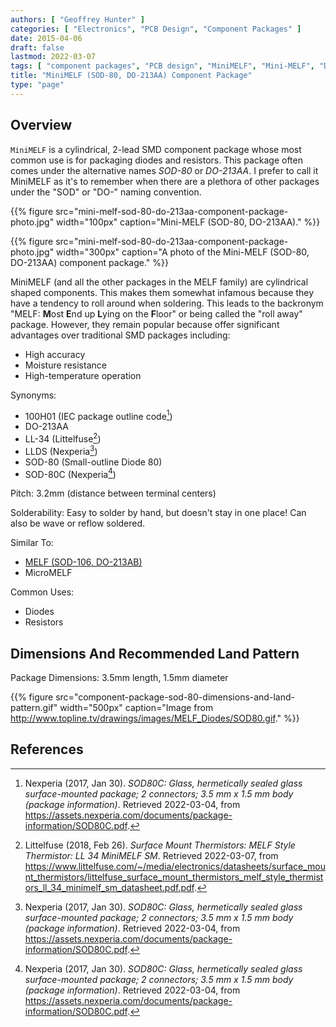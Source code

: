 ```yaml
---
authors: [ "Geoffrey Hunter" ]
categories: [ "Electronics", "PCB Design", "Component Packages" ]
date: 2015-04-06
draft: false
lastmod: 2022-03-07
tags: [ "component packages", "PCB design", "MiniMELF", "Mini-MELF", "DO213-AA", "SOD-80", "LL-34", "LLDS", "roll away package" ]
title: "MiniMELF (SOD-80, DO-213AA) Component Package"
type: "page"
---
```


## Overview

`MiniMELF` is a cylindrical, 2-lead SMD component package whose most common use is for packaging diodes and resistors. This package often comes under the alternative names _SOD-80_ or _DO-213AA_. I prefer to call it MiniMELF as it's to remember when there are a plethora of other packages under the "SOD" or "DO-" naming convention.

{{% figure src="mini-melf-sod-80-do-213aa-component-package-photo.jpg" width="100px" caption="Mini-MELF (SOD-80, DO-213AA)." %}}

{{% figure src="mini-melf-sod-80-do-213aa-component-package-photo.jpg" width="300px" caption="A photo of the Mini-MELF (SOD-80, DO-213AA) component package." %}}

MiniMELF (and all the other packages in the MELF family) are cylindrical shaped components. This makes them somewhat infamous because they have a tendency to roll around when soldering. This leads to the backronym "MELF: **M**ost **E**nd up **L**ying on the **F**loor" or being called the "roll away" package. However, they remain popular because offer significant advantages over traditional SMD packages including:

* High accuracy
* Moisture resistance
* High-temperature operation

Synonyms:

* 100H01 (IEC package outline code[^bib-nexperia-sod80c-package-info])
* DO-213AA
* LL-34 (Littelfuse[^bib-littelfuse-ll-34-thermistors-ds])
* LLDS (Nexperia[^bib-nexperia-sod80c-package-info])
* SOD-80 (Small-outline Diode 80)
* SOD-80C (Nexperia[^bib-nexperia-sod80c-package-info])

Pitch: 3.2mm (distance between terminal centers)

Solderability: Easy to solder by hand, but doesn't stay in one place! Can also be wave or reflow soldered.

Similar To:

* [MELF (SOD-106, DO-213AB)](../melf-component-package)
* MicroMELF

Common Uses:

* Diodes
* Resistors

## Dimensions And Recommended Land Pattern

Package Dimensions: 3.5mm length, 1.5mm diameter

{{% figure src="component-package-sod-80-dimensions-and-land-pattern.gif" width="500px" caption="Image from http://www.topline.tv/drawings/images/MELF_Diodes/SOD80.gif." %}}

## References

[^bib-nexperia-sod80c-package-info]:  Nexperia (2017, Jan 30). _SOD80C: Glass, hermetically sealed glass surface-mounted package; 2 connectors; 3.5 mm x 1.5 mm body (package information)_. Retrieved 2022-03-04, from https://assets.nexperia.com/documents/package-information/SOD80C.pdf.
[^bib-littelfuse-ll-34-thermistors-ds]:  Littelfuse (2018, Feb 26). _Surface Mount Thermistors: MELF Style Thermistor: LL 34 MiniMELF SM_. Retrieved 2022-03-07, from https://www.littelfuse.com/~/media/electronics/datasheets/surface_mount_thermistors/littelfuse_surface_mount_thermistors_melf_style_thermistors_ll_34_minimelf_sm_datasheet.pdf.pdf.
